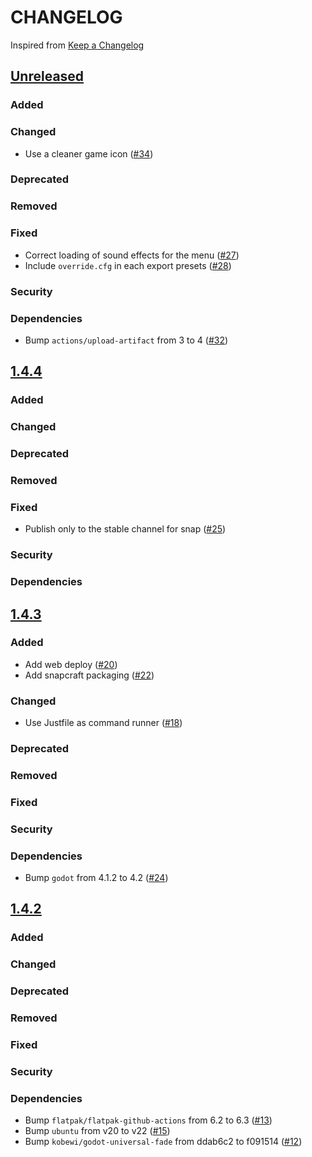 # CHANGELOG
Inspired from [Keep a Changelog](https://keepachangelog.com/en/1.0.0/)

## [Unreleased]
### Added
### Changed
- Use a cleaner game icon ([#34](https://github.com/MechanicalFlower/Marble/pull/34))
### Deprecated
### Removed
### Fixed
- Correct loading of sound effects for the menu ([#27](https://github.com/MechanicalFlower/Marble/pull/27))
- Include `override.cfg` in each export presets ([#28](https://github.com/MechanicalFlower/Marble/pull/28))
### Security
### Dependencies
- Bump `actions/upload-artifact` from 3 to 4 ([#32](https://github.com/MechanicalFlower/Marble/pull/32))

## [1.4.4]
### Added
### Changed
### Deprecated
### Removed
### Fixed
- Publish only to the stable channel for snap ([#25](https://github.com/MechanicalFlower/Marble/pull/25))
### Security
### Dependencies

## [1.4.3]
### Added
- Add web deploy ([#20](https://github.com/MechanicalFlower/Marble/pull/20))
- Add snapcraft packaging ([#22](https://github.com/MechanicalFlower/Marble/pull/22))
### Changed
- Use Justfile as command runner ([#18](https://github.com/MechanicalFlower/Marble/pull/18))
### Deprecated
### Removed
### Fixed
### Security
### Dependencies
- Bump `godot` from 4.1.2 to 4.2 ([#24](https://github.com/MechanicalFlower/Marble/pull/24))

## [1.4.2]
### Added
### Changed
### Deprecated
### Removed
### Fixed
### Security
### Dependencies
- Bump `flatpak/flatpak-github-actions` from 6.2 to 6.3 ([#13](https://github.com/MechanicalFlower/Marble/pull/13))
- Bump `ubuntu` from v20 to v22 ([#15](https://github.com/MechanicalFlower/Marble/pull/15))
- Bump `kobewi/godot-universal-fade` from ddab6c2 to f091514 ([#12](https://github.com/MechanicalFlower/Marble/pull/12))

[Unreleased]: https://github.com/MechanicalFlower/Marble/compare/1.4.4...HEAD
[1.4.4]: https://github.com/MechanicalFlower/Marble/compare/1.4.3...1.4.4
[1.4.3]: https://github.com/MechanicalFlower/Marble/compare/1.4.2...1.4.3
[1.4.2]: https://github.com/MechanicalFlower/Marble/compare/1.4.1...1.4.2
